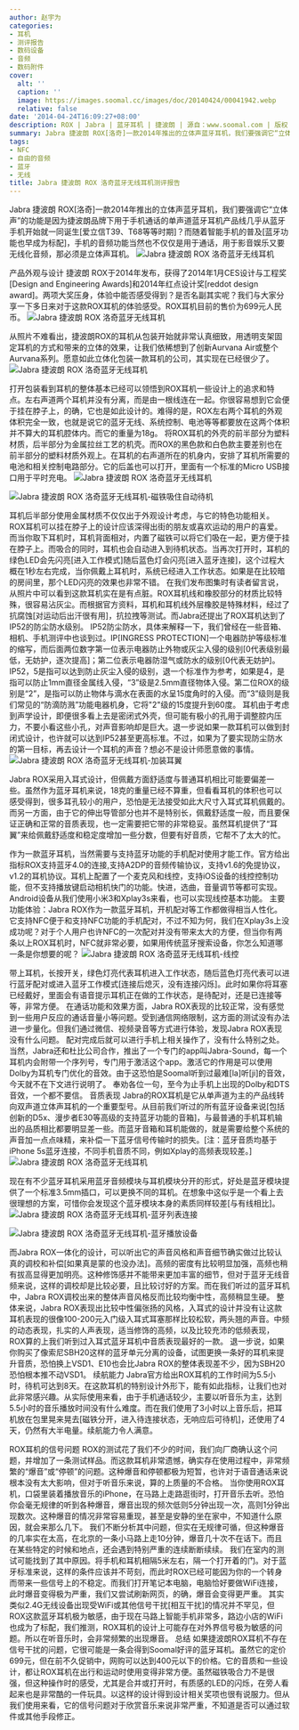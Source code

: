 ```yaml
---
author: 赵宇为
categories:
- 耳机
- 测评报告
- 数码设备
- 音频
- 数码附件
cover:
  alt: ''
  caption: ''
  image: https://images.soomal.cc/images/doc/20140424/00041942.webp
  relative: false
date: '2014-04-24T16:09:27+08:00'
description: ROX | Jabra | 蓝牙耳机 | 捷波朗 | 源自：www.soomal.com | 版权：原创 |  平均/总评分：09.30/595
summary: Jabra 捷波朗 ROX[洛奇]一款2014年推出的立体声蓝牙耳机，我们要强调它“立体声”的功能是因为捷波朗品牌下用于手机通话的单声道蓝牙耳机产品线几乎从蓝牙手机开始就一同诞生[爱立信T39、T68等等时期]？而随着智能手机的普及[蓝牙功能也早成为标配]，手机的音频功能当然也不仅仅是用于通话，用于影音娱乐又要无线化音频，那必须是立体声耳机。
tags:
- NFC
- 自由的音频
- 蓝牙
- 无线
title: Jabra 捷波朗 ROX 洛奇蓝牙无线耳机测评报告
---
```


Jabra 捷波朗 ROX[洛奇]一款2014年推出的立体声蓝牙耳机，我们要强调它“立体声”的功能是因为捷波朗品牌下用于手机通话的单声道蓝牙耳机产品线几乎从蓝牙手机开始就一同诞生[爱立信T39、T68等等时期]？而随着智能手机的普及[蓝牙功能也早成为标配]，手机的音频功能当然也不仅仅是用于通话，用于影音娱乐又要无线化音频，那必须是立体声耳机。
![Jabra 捷波朗 ROX 洛奇蓝牙无线耳机](https://images.soomal.cc/images/doc/20140408/00041420.webp)




产品外观与设计
捷波朗 ROX于2014年发布，获得了2014年1月CES设计与工程奖[Design and Engineering Awards]和2014年红点设计奖[reddot design award]。两项大奖压身，体验中能否感受得到？是否名副其实呢？我们与大家分享一下多日来对于这款ROX耳机的体验感受。ROX耳机目前的售价为699元人民币。
![Jabra 捷波朗 ROX 洛奇蓝牙无线耳机](https://images.soomal.cc/images/doc/20140408/00041423.webp)




从照片不难看出，捷波朗ROX的耳机从包装开始就非常认真细致，用透明支架固定耳机的方式和带来的立体的效果，让我们依稀想到了创新Aurvana Air或整个Aurvana系列。愿意如此立体化包装一款耳机的公司，其实现在已经很少了。
![Jabra 捷波朗 ROX 洛奇蓝牙无线耳机](https://images.soomal.cc/images/doc/20140408/00041427.webp)





打开包装看到耳机的整体基本已经可以领悟到ROX耳机一些设计上的追求和特点。左右声道两个耳机并没有分离，而是由一根线连在一起。你很容易想到它会便于挂在脖子上，的确，它也是如此设计的。难得的是，ROX左右两个耳机的外观体积完全一致，也就是说它的蓝牙无线、系统控制、电池等等都要放在这两个体积并不算大的耳机腔体内。而它的重量为18g。
将ROX耳机的外壳的前半部分为塑料材质，后半部分为金属拉丝工艺的机壳。而ROX的黑色款和白色款主要差别也在前半部分的塑料材质外观上。在耳机的右声道所在的机身内，安排了耳机所需要的电池和相关控制电路部分。它的后盖也可以打开，里面有一个标准的Micro USB接口用于平时充电。
![Jabra 捷波朗 ROX 洛奇蓝牙无线耳机](https://images.soomal.cc/images/doc/20140408/00041424_01.webp)




![Jabra 捷波朗 ROX 洛奇蓝牙无线耳机-磁铁吸住自动待机](https://images.soomal.cc/images/doc/20140408/00041425_01.webp)




耳机后半部分使用金属材质不仅仅出于外观设计考虑，与它的特色功能相关。ROX耳机可以挂在脖子上的设计应该深得出街的朋友或喜欢运动的用户的喜爱。而当你取下耳机时，耳机背面相对，内置了磁铁可以将它们吸在一起，更方便于挂在脖子上。而吸合的同时，耳机也会自动进入到待机状态。当再次打开时，耳机的绿色LED会先闪亮[进入工作模式]随后蓝色灯会闪亮[进入蓝牙连接]，这个过程大概在1秒左右完成，当你佩戴上耳机时，系统已经进入工作状态。如果是在比较暗的房间里，那个LED闪亮的效果也非常不错。
在我们发布图集时有读者留言说，从照片中可以看到这款耳机实在是有点脏。ROX耳机线和橡胶部分的材质比较特殊，很容易沾灰尘。而根据官方资料，耳机和耳机线外层橡胶是特殊材料，经过了抗腐蚀[对运动后出汗很有用]，抗拉拽等测试。而Jabra还提出了ROX耳机达到了IP52的防尘防水级别。
IP52防尘防水，具体来解释一下，我们曾经在一些音箱、相机、手机测评中也谈到过。IP[INGRESS PROTECTION]一个电器防护等级标准的缩写，而后面两位数字第一位表示电器防止外物或灰尘入侵的级别[0代表级别最低，无妨护，逐次提高]；第二位表示电器防湿气或防水的级别[0代表无妨护]。IP52，5是指可以达到防止灰尘入侵的级别，退一个标准作为参考，如果是4，是指可以防止1mm直径金属线入侵，“3”级是2.5mm直径物体入侵。第二位ROX的级别是“2”，是指可以防止物体与滴水在表面的水呈15度角时的入侵。而“3”级则是我们常见的“防滴防溅”功能电器机身，它将"2"级的15度提升到60度。
耳机由于考虑到声学设计，即便很多看上去是密闭式外壳，但可能有极小的孔用于调整腔内压力，不要小看这些小孔，对声音影响却是巨大。退一步说如果一款耳机可以做到封闭式设计，也许就可以达到IP52甚至更高标准。不过，如果为了要实现防尘防水的第一目标，再去设计一个耳机的声音？想必不是设计师愿意做的事情。
![Jabra 捷波朗 ROX 洛奇蓝牙无线耳机-加装耳翼](https://images.soomal.cc/images/doc/20140408/00041438.webp)




Jabra ROX采用入耳式设计，但佩戴方面舒适度与普通耳机相比可能要偏差一些。虽然作为蓝牙耳机来说，18克的重量已经不算重，但看看耳机的体积也可以感受得到，很多耳孔较小的用户，恐怕是无法接受如此大尺寸入耳式耳机佩戴的。而另一方面，由于它的伸出导管部分也并不是特别长，佩戴舒适度一般，而且要保证正确和正常的音质表现，也一定需要把它带的非常稳妥。虽然耳机提供了“耳翼”来给佩戴舒适度和稳定度增加一些分数，但要有好音质，它帮不了太大的忙。

作为一款蓝牙耳机，当然需要与支持蓝牙功能的手机配对使用才能工作。官方给出指标ROX支持蓝牙4.0的连接,支持A2DP的音频传输协议，支持v1.6的免提协议，v1.2的耳机协议。耳机上配置了一个麦克风和线控，支持iOS设备的线控控制功能，但不支持播放键启动相机快门的功能。快进，选曲，音量调节等都可实现。Android设备从我们使用小米3和Xplay3s来看，也可以实现线控基本功能。
主要功能体验：Jabra ROX作为一款蓝牙耳机，开机配对等工作都做得相当人性化。它支持NFC便于和支持NFC功能的手机配对，不过不知为何，我们在Xplay3s上没成功呢？对于个人用户也许NFC的一次配对并没有带来太大的方便，但当你有两条以上ROX耳机时，NFC就非常必要，如果用传统蓝牙搜索设备，你怎么知道哪一条是你想要的呢？
![Jabra 捷波朗 ROX 洛奇蓝牙无线耳机-线控](https://images.soomal.cc/images/doc/20140408/00041436.webp)




带上耳机，长按开关，绿色灯亮代表耳机进入工作状态，随后蓝色灯亮代表可以进行蓝牙配对或进入蓝牙工作模式[连接后熄灭，没有连接闪烁]。此时如果你将耳塞已经戴好，里面会有语音提示耳机正在做的工作状态，是待配对，还是已连接等等，非常方便。
在通话功能和效果方面，Jabra ROX表现的比较正常，没有感觉到一些用户反应的通话音量小等问题。受到通信网络限制，这方面的测试没有办法进一步量化。但我们通过微信、视频录音等方式进行体验，发现Jabra ROX表现没有什么问题。
配对完成后就可以进行手机上相关操作了，没有什么特别之处。当然，Jabra还和杜比公司合作，推出了一个专门的app叫Jabra-Sound，每一个耳机内会附带一个序列号，专门用于激活这个app。激活它的作用是可以使用Dolby为耳机专门优化的音效。由于这恐怕是Soomal听到过最难[la]听[ji]的音效，今天就不在下文进行说明了。
奉劝各位一句，至今为止手机上出现的Dolby和DTS音效，一个都不要信。
音质表现
Jabra的ROX耳机是它从单声道为主的产品线转向双声道立体声耳机的一个重要型号。从目前我们听过的所有蓝牙设备来说[包括创新的D5x、漫步者E30等高级的支持蓝牙功能的音箱]，与最普通的手机耳机输出的品质相比都要明显差一些。而蓝牙音箱和耳机能做的，就是需要给整个系统的声音加一点点味精，来补偿一下蓝牙信号传输时的损失。[注：蓝牙音质均基于iPhone 5s蓝牙连接，不同手机音质不同，例如Xplay的高频表现较差。]
![Jabra 捷波朗 ROX 洛奇蓝牙无线耳机](https://images.soomal.cc/images/doc/20140408/00041429.webp)




现在有不少蓝牙耳机采用蓝牙音频模块与耳机模块分开的形式，好处是蓝牙模块提供了一个标准3.5mm插口，可以更换不同的耳机。在想象中这似乎是一个看上去很理想的方案，可惜你会发现这个蓝牙模块本身的素质同样较差[与有线相比]。
![Jabra 捷波朗 ROX 洛奇蓝牙无线耳机-蓝牙列表连接](https://images.soomal.cc/images/doc/20140424/00041943_01.webp)




![Jabra 捷波朗 ROX 洛奇蓝牙无线耳机-蓝牙播放设备](https://images.soomal.cc/images/doc/20140424/00041944_01.webp)




而Jabra ROX一体化的设计，可以听出它的声音风格和声音细节确实做过比较认真的调校和补偿[如果真是蒙的也没办法]。高频的密度有比较明显加强，高频也稍有拔高显得更加明亮。这种修饰感并不能带来更加丰富的细节，但对于蓝牙无线音频来说，这样的调校却是比较必要，且比较讨好的方案。而在我们听过的蓝牙耳机中，Jabra ROX调校出来的整体声音风格反而比较均衡中性，高频稍显生硬。
整体来说，Jabra ROX表现出比较中性偏张扬的风格，入耳式的设计并没有让这款耳机表现的很像100-200元入门级入耳式耳塞那样比较松软，两头翘的声音。中频的动态表现，扎实的人声表现，适当修饰的高频，以及比较充沛的低频表现，ROX算的上我们听到过入耳式蓝牙耳机中音质表现最好的一款。
退一步说，如果你购买了像索尼SBH20这样的蓝牙单元分离的设备，试图更换一条好的耳机来提升音质，恐怕换上VSD1、E10也会比Jabra ROX的整体表现差不少，因为SBH20恐怕根本推不动VSD1。
续航能力
Jabra官方给出ROX耳机的工作时间为5.5小时，待机可达到8天。在这款耳机的特别设计外形下，能有如此指标，让我们也对此非常感兴趣。从实际使用来看，由于手机通话较少，主要以听音乐为主，达到5.5小时的音乐播放时间没有什么难度。而在我们使用了3小时以上音乐后，把耳机放在包里晃来晃去[磁铁分开，进入待连接状态，无响应后可待机]，还使用了4天，仍然有大半电量。续航能力令人满意。

ROX耳机的信号问题
ROX的测试花了我们不少的时间，我们向厂商确认这个问题，并增加了一条测试样品。而这款耳机非常遗憾，确实存在使用过程中，非常频繁的“爆音”或“停顿”的问题。这种爆音和停顿都极为短暂，也许对于语音通话来说根本没有太大影响，但对于听音乐来说，算的上质量的不合格。
当你使用ROX耳机，口袋里装着播放音乐的iPhone，在马路上走路逛街时，打开音乐去听。恐怕你会毫无规律的听到各种爆音，爆音出现的频次低则5分钟出现一次，高则1分钟出现数次。这种爆音的情况非常容易重现，甚至是安静的坐在家中，不知道什么原因，就会来那么几下。
我们不断分析其中问题，但实在无规律可循，但这种爆音的几率实在太高，在北京的一条小马路上走10分钟，爆音几十次不在话下。而且在某些特定的时候和地点，还会遇到特别严重的连续断断续续。
我们在室内的测试可能找到了其中原因。将手机和耳机相隔5米左右，隔一个打开着的门。对于蓝牙标准来说，这样的条件应该并不苛刻，而此时ROX已经可能因为你的一个转身而带来一些信号上的不稳定。而我们打开笔记本电脑，电脑恰好要做WiFi连接，此时爆音变得极为严重，我们又尝试刷新网页，的确，爆音会变得更严重。
其实类似2.4G无线设备出现受WiFi或其他信号干扰[相互干扰]的情况并不罕见，但ROX这款蓝牙耳机极为敏感，由于现在马路上智能手机非常多，路边小店的WiFi也成为了标配，我们推测，ROX耳机的设计上可能存在对外界信号极为敏感的问题。所以在听音乐时，会非常频繁的出现爆音。
总结
如果捷波朗ROX耳机不存在信号干扰的问题，它很可能是一条会得到Soomal好评的蓝牙耳机。虽然它的定价699元，但在前不久促销中，网购可以达到400元以下的价格。它的音质和一些设计，都让ROX耳机在出行和运动时使用变得非常方便。虽然磁铁吸合力不是很强，但这种操作时的感受，尤其是合并或打开时，有质感的LED的闪烁，在旁人看起来也是非常酷的一件玩具。以这样的设计得到设计相关奖项也很有说服力。但从我们使用来看，它的信号问题对于欣赏音乐来说非常严重，不知道是否可以通过软件或其他手段修正。